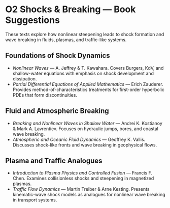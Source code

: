 # O2 Shocks & Breaking — Book Suggestions

These texts explore how nonlinear steepening leads to shock formation and wave breaking in fluids, plasmas, and traffic-like systems.

## Foundations of Shock Dynamics
- *Nonlinear Waves* — A. Jeffrey & T. Kawahara. Covers Burgers, KdV, and shallow-water equations with emphasis on shock development and dissipation.
- *Partial Differential Equations of Applied Mathematics* — Erich Zauderer. Provides method-of-characteristics treatments for first-order hyperbolic PDEs that form discontinuities.

## Fluid and Atmospheric Breaking
- *Breaking and Nonlinear Waves in Shallow Water* — Andrei K. Kostianoy & Mark A. Lavrentiev. Focuses on hydraulic jumps, bores, and coastal wave breaking.
- *Atmospheric and Oceanic Fluid Dynamics* — Geoffrey K. Vallis. Discusses shock-like fronts and wave breaking in geophysical flows.

## Plasma and Traffic Analogues
- *Introduction to Plasma Physics and Controlled Fusion* — Francis F. Chen. Examines collisionless shocks and steepening in magnetized plasmas.
- *Traffic Flow Dynamics* — Martin Treiber & Arne Kesting. Presents kinematic-wave shock models as analogues for nonlinear wave breaking in transport systems.
